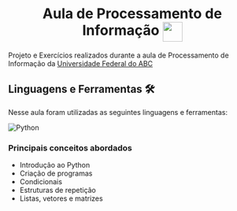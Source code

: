 <!--Apresentação do curso-->

<h1 align="center">Aula de Processamento de Informação <img align="top" src="https://img.icons8.com/color/2x/python.png" width="40" height="40"/></h1>
<p>
  Projeto e Exercícios realizados durante a aula de Processamento de Informação da <a href="https://www.ufabc.edu.br/">Universidade Federal do ABC</a> <br>
</p>

<!--Linguagens e Ferramentes utilizadas-->

<h2>Linguagens e Ferramentas 🛠️</h2>
<p>
  Nesse aula foram utilizadas as seguintes linguagens e ferramentas:
  <p>
      <img src="https://img.shields.io/badge/python-grey?style=for-the-badge&amp;logo=python&amp;logoColor=white&amp;labelColor=8E2DE2" alt="Python">
  </p>
</p>

<!--Conceitos Aprendidos-->
<h3>Principais conceitos abordados</h3>
<p>
    <ul>
        <li>Introdução ao Python
        <li>Criação de programas
        <li>Condicionais
        <li>Estruturas de repetição
        <li>Listas, vetores e matrizes
    </ul>
</p>

